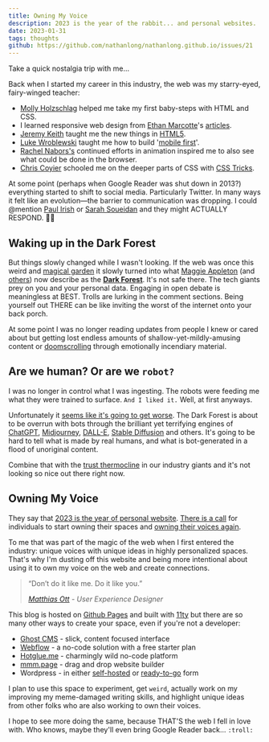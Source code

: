 ```yaml
---
title: Owning My Voice
description: 2023 is the year of the rabbit... and personal websites.
date: 2023-01-31
tags: thoughts
github: https://github.com/nathanlong/nathanlong.github.io/issues/21
---
```


Take a quick nostalgia trip with me...

Back when I started my career in this industry, the web was my starry-eyed, fairy-winged teacher:

- [Molly Holzschlag](https://en.wikipedia.org/wiki/Molly_Holzschlag) helped me take my first baby-steps with HTML and CSS.
- I learned responsive web design from [Ethan Marcotte](https://ethanmarcotte.com/)'s [articles](https://alistapart.com/article/responsive-web-design/).
- [Jeremy Keith](https://adactio.com/) taught me the new things in [HTML5](https://html5forwebdesigners.com/).
- [Luke Wroblewski](https://www.lukew.com/) taught me how to build '[mobile first](https://www.lukew.com/presos/preso.asp?26)'.
- [Rachel Nabors's](http://rachelnabors.com/) continued efforts in animation inspired me to also see what could be done in the browser.
- [Chris Coyier](https://chriscoyier.net/) schooled me on the deeper parts of CSS with [CSS Tricks](https://css-tricks.com/).


At some point (perhaps when Google Reader was shut down in 2013?) everything started to shift to social media. Particularly Twitter. In many ways it felt like an evolution—the barrier to communication was dropping. I could @mention [Paul Irish](https://www.paulirish.com/) or [Sarah Soueidan](https://www.sarasoueidan.com/) and they might ACTUALLY RESPOND. 😵‍💫

## Waking up in the Dark Forest

But things slowly changed while I wasn't looking. If the web was once this weird and [magical garden](http://www.csszengarden.com/) it slowly turned into what [Maggie Appleton](https://maggieappleton.com/) (and [others](https://onezero.medium.com/the-dark-forest-theory-of-the-internet-7dc3e68a7cb1)) now describe as the **[Dark Forest](https://maggieappleton.com/cozy-web)**. It's not safe there. The tech giants prey on you and your personal data. Engaging in open debate is meaningless at BEST. Trolls are lurking in the comment sections. Being yourself out THERE can be like inviting the worst of the internet onto your back porch.

At some point I was no longer reading updates from people I knew or cared about but getting lost endless amounts of shallow-yet-mildly-amusing content or [doomscrolling](https://en.wikipedia.org/wiki/Doomscrolling) through emotionally incendiary material.

## Are we human? Or are we `robot?`

I was no longer in control what I was ingesting. The robots were feeding me what they were trained to surface. `And I liked it.` Well, at first anyways.

Unfortunately it [seems like it's going to get worse](https://maggieappleton.com/ai-dark-forest). The Dark Forest is about to be overrun with bots through the brilliant yet terrifying engines of [ChatGPT](https://openai.com/blog/chatgpt/), [Midjourney](https://www.midjourney.com/home/), [DALL-E](https://openai.com/dall-e-2/), [Stable Diffusion](https://en.wikipedia.org/wiki/Stable_Diffusion) and others. It's going to be hard to tell what is made by real humans, and what is bot-generated in a flood of unoriginal content.

Combine that with the [trust thermocline](https://twitter.com/garius/status/1588115310124539904?s=46&t=OH02ZwWUxJOQs9Z6MTQCug) in our industry giants and it's not looking so nice out there right now.

## Owning My Voice

They say that [2023 is the year of personal website](https://matthiasott.com/notes/the-year-of-the-personal-website). [There is a call](https://bringback.blog/) for individuals to start owning their spaces and [owning their voices again](https://www.theverge.com/23513418/bring-back-personal-blogging).

To me that was part of the magic of the web when I first entered the industry: unique voices with unique ideas in highly personalized spaces. That's why I'm dusting off this website and being more intentional about using it to own my voice on the web and create connections.

> “Don’t do it like me. Do it like you.”
>
> <cite><a href="https://matthiasott.com/articles/into-the-personal-website-verse">Matthias Ott</a> - User Experience Designer</cite>

This blog is hosted on [Github Pages](https://pages.github.com/) and built with [11ty](https://www.11ty.dev/) but there are so many other ways to create your space, even if you're not a developer:

* [Ghost CMS](https://ghost.org/) - slick, content focused interface
* [Webflow](https://webflow.com/) - a no-code solution with a free starter plan
* [Hotglue.me](https://hotglue.me/) - charmingly wild no-code platform
* [mmm.page](https://mmm.page/) - drag and drop website builder
* Wordpress - in either [self-hosted](https://wordpress.org/) or [ready-to-go](https://wordpress.com/) form

I plan to use this space to experiment, get `weird`, actually work on my improving my meme-damaged writing skills, and highlight unique ideas from other folks who are also working to own their voices.

I hope to see more doing the same, because THAT'S the web I fell in love with. Who knows, maybe they'll even bring Google Reader back... `:troll:`
